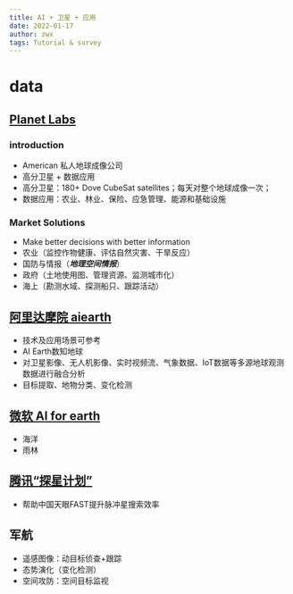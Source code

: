 ```yaml
---
title: AI + 卫星 + 应用
date: 2022-01-17
author: zwx
tags: Tutorial & survey
---
```



# data
## [Planet Labs](https://www.planet.com/markets/)
### introduction 
- American 私人地球成像公司
- 高分卫星 + 数据应用  
- 高分卫星：180+ Dove CubeSat satellites；每天对整个地球成像一次； 
- 数据应用：农业、林业、保险、应急管理、能源和基础设施 
 
### Market Solutions
- Make better decisions with better information    
- 农业（监控作物健康、评估自然灾害、干旱反应）
- 国防与情报（***地理空间情报***）
- 政府（土地使用图、管理资源、监测城市化）
- 海上（勘测水域、探测船只、跟踪活动）

## [阿里达摩院 aiearth](https://aiearth.aliyun.com/)
- 技术及应用场景可参考
- AI Earth数知地球  
- 对卫星影像、无人机影像、实时视频流、气象数据、IoT数据等多源地球观测数据进行融合分析  
- 目标提取、地物分类、变化检测

## [微软 AI for earth](https://www.microsoft.com/en-us/ai/ai-for-earth) 
- 海洋  
- 雨林

## [腾讯“探星计划”](https://wap.xinmin.cn/content/31988896.html)
- 帮助中国天眼FAST提升脉冲星搜索效率  








## 军航
- 遥感图像：动目标侦查+跟踪
- 态势演化（变化检测）
- 空间攻防：空间目标监视


















